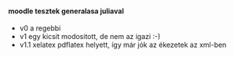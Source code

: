 #### moodle tesztek generalasa juliaval
* v0 a regebbi
* v1 egy kicsit modositott, de nem az igazi :-)
* v1.1 xelatex pdflatex helyett, így már jók az ékezetek az xml-ben
